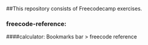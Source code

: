 
##This repository consists of Freecodecamp exercises.
### freecode-reference:
####calculator: Bookmarks bar > freecode reference
